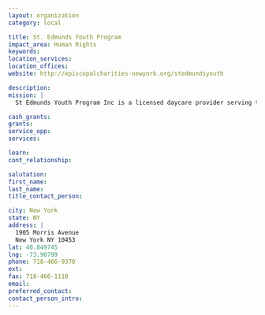 ```yaml
---
layout: organization
category: local

title: St. Edmunds Youth Program
impact_area: Human Rights
keywords: 
location_services: 
location_offices: 
website: http://episcopalcharities-newyork.org/stedmundsyouth

description: 
mission: |
  St Edmunds Youth Program Inc is a licensed daycare provider serving the Bronx NY area.  It is also a food pantry.

cash_grants: 
grants: 
service_opp: 
services: 

learn: 
cont_relationship: 

salutation: 
first_name: 
last_name: 
title_contact_person: 

city: New York
state: NY
address: |
  1905 Morris Avenue  
  New York NY 10453
lat: 40.849745
lng: -73.90799
phone: 718-466-9370
ext: 
fax: 718-466-1110
email: 
preferred_contact: 
contact_person_intro: 
---
```

